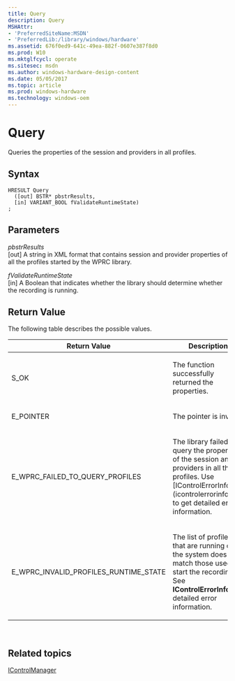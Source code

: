 ```yaml
---
title: Query
description: Query
MSHAttr:
- 'PreferredSiteName:MSDN'
- 'PreferredLib:/library/windows/hardware'
ms.assetid: 676f0ed9-641c-49ea-882f-0607e387f8d0
ms.prod: W10
ms.mktglfcycl: operate
ms.sitesec: msdn
ms.author: windows-hardware-design-content
ms.date: 05/05/2017
ms.topic: article
ms.prod: windows-hardware
ms.technology: windows-oem
---
```


# Query


Queries the properties of the session and providers in all profiles.

## Syntax


``` syntax
HRESULT Query
  ([out] BSTR* pbstrResults,
  [in] VARIANT_BOOL fValidateRuntimeState)
;
```

## Parameters


<a href="" id="pbstrresults"></a>*pbstrResults*  
\[out\] A string in XML format that contains session and provider properties of all the profiles started by the WPRC library.

<a href="" id="fvalidateruntimestate"></a>*fValidateRuntimeState*  
\[in\] A Boolean that indicates whether the library should determine whether the recording is running.

## Return Value


The following table describes the possible values.

<table>
<colgroup>
<col width="50%" />
<col width="50%" />
</colgroup>
<thead>
<tr class="header">
<th>Return Value</th>
<th>Description</th>
</tr>
</thead>
<tbody>
<tr class="odd">
<td><p>S_OK</p></td>
<td><p>The function successfully returned the properties.</p></td>
</tr>
<tr class="even">
<td><p>E_POINTER</p></td>
<td><p>The pointer is invalid.</p></td>
</tr>
<tr class="odd">
<td><p>E_WPRC_FAILED_TO_QUERY_PROFILES</p></td>
<td><p>The library failed to query the properties of the session and providers in all the profiles. Use [IControlErrorInfo](icontrolerrorinfo.md) to get detailed error information.</p></td>
</tr>
<tr class="even">
<td><p>E_WPRC_INVALID_PROFILES_RUNTIME_STATE</p></td>
<td><p>The list of profiles that are running on the system does not match those used to start the recording. See <strong>IControlErrorInfo</strong> for detailed error information.</p></td>
</tr>
</tbody>
</table>

 

## Related topics


[IControlManager](icontrolmanager.md)

 

 







